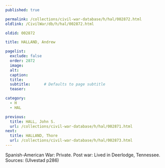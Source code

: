 ```yaml
---
published: true

permalink: /collections/civil-war-database/h/hal/002872.html
oldlink: /CivilWar/db/h/hal/002872.html

oldid: 002872

title: HALLAND, Andrew

pagelist:
  exclude: false
  order: 2872
  image: 
  alt:
  caption:
  title:
  subtitle:      # Defaults to page subtitle
  teaser:

category: 
  - H 
  - HAL

previous:
  title: HALL, John S.
  url: /collections/civil-war-database/h/hal/002871.html  
next:
  title: HALLAND, Thore
  url: /collections/civil-war-database/h/hal/002873.html   
---
```

Spanish-American War: Private. Post war: Lived in Deerlodge, Tennessee. Sources: (Ulvestad p286)